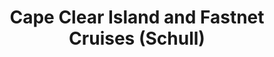 ---
title: "Cape Clear Island and Fastnet Cruises (Schull)"
address: "Schull, Co. Cork"
tel: "+353 (0)28 28 278"
county: "Cork"
category: "Internal Ferry Services"
type: "Content"
lat: "51.526336669921875"
lng: "-9.548206329345703"
---